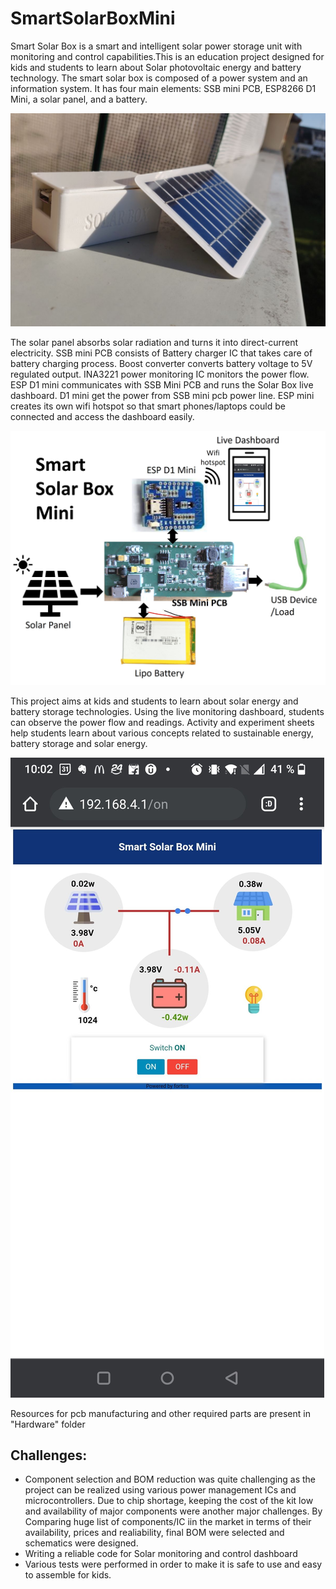 # SmartSolarBoxMini

Smart Solar Box is a smart and intelligent solar power storage unit with monitoring and control capabilities.This is an education project designed for kids and students to learn about Solar photovoltaic energy and battery technology. The smart solar box is composed of a power system and an information system. It has four main elements: SSB mini PCB, ESP8266 D1 Mini, a solar panel, and a battery. 

![ssb](IMG_SSB_mini.jpg)


The solar panel absorbs solar radiation and turns it into direct-current electricity. SSB mini PCB consists of Battery charger IC that takes care of battery charging process. Boost converter converts battery voltage to 5V regulated output. INA3221 power monitoring IC monitors the power flow. ESP D1 mini communicates with SSB Mini PCB and runs the Solar Box live dashboard. D1 mini get the power from SSB mini pcb power line. ESP mini creates its own wifi hotspot so that smart phones/laptops could be connected and access the dashboard easily. 


![ssbArchitecture](SSB_mini_architecture.jpg)


This project aims at kids and students to learn about solar energy and battery storage technologies. Using the live monitoring dashboard, students can observe the power flow and readings. Activity and experiment sheets help students learn about various concepts related to sustainable energy, battery storage and solar energy.

![ssb_portal](SSB_mini_portal.jpg)


Resources for pcb manufacturing and other required parts are present in "Hardware" folder

## Challenges:

- Component selection and BOM reduction was quite challenging as the project can be realized using various power management ICs and microcontrollers. Due to chip shortage, keeping the cost of the kit low and availability of major components were another major challenges. By Comparing huge list of components/IC iin the market in terms of their availability, prices and realiability, final BOM were selected and schematics were designed. 
- Writing a reliable code for Solar monitoring and control dashboard
- Various tests were performed in order to make it is safe to use and easy to assemble for kids.



